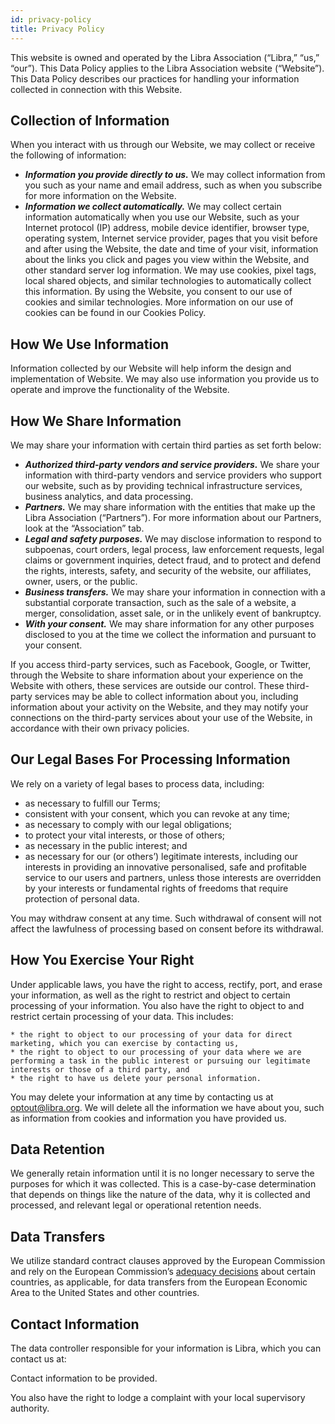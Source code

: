 ```yaml
---
id: privacy-policy
title: Privacy Policy
---
```


<!-- hide the edit button --><style>.edit-page-link {display: none !important; visibility: hidden !important;}</style>

 This website is owned and operated by the Libra Association (“Libra,” “us,” “our”). This Data Policy applies to the Libra Association website (“Website”). This Data Policy describes our practices for handling your information collected in connection with this Website.

## Collection of Information
 When you interact with us through our Website, we may collect or receive the following of information:

* _**Information you provide directly to us.**_ We may collect information from you such as your name and email address, such as when you subscribe for more information on the Website. 
* _**Information we collect automatically.**_ We may collect certain information automatically when you use our Website, such as your Internet protocol (IP) address, mobile device identifier, browser type, operating system, Internet service provider, pages that you visit before and after using the Website, the date and time of your visit, information about the links you click and pages you view within the Website, and other standard server log information. We may use cookies, pixel tags, local shared objects, and similar technologies to automatically collect this information. By using the Website, you consent to our use of cookies and similar technologies. More information on our use of cookies can be found in our Cookies Policy.


## How We Use Information
 Information collected by our Website will help inform the design and implementation of Website. We may also use information you provide us to operate and improve the functionality of the Website. 

## How We Share Information 
 We may share your information with certain third parties as set forth below: 

* _**Authorized third-party vendors and service providers.**_ We share your information with third-party vendors and service providers who support our website, such as by providing technical infrastructure services, business analytics, and data processing. 
* _**Partners.**_ We may share information with the entities that make up the Libra Association (“Partners”). For more information about our Partners, look at the “Association” tab. 
* _**Legal and safety purposes.**_ We may disclose information to respond to subpoenas, court orders, legal process, law enforcement requests, legal claims or government inquiries, detect fraud, and to protect and defend the rights, interests, safety, and security of the website, our affiliates, owner, users, or the public.
* _**Business transfers.**_ We may share your information in connection with a substantial corporate transaction, such as the sale of a website, a merger, consolidation, asset sale, or in the unlikely event of bankruptcy. 
* _**With your consent.**_ We may share information for any other purposes disclosed to you at the time we collect the information and pursuant to your consent. 

If you access third-party services, such as Facebook, Google, or Twitter, through the Website to share information about your experience on the Website with others, these services are outside our control. These third-party services may be able to collect information about you, including information about your activity on the Website, and they may notify your connections on the third-party services about your use of the Website, in accordance with their own privacy policies. 

## Our Legal Bases For Processing Information
 We rely on a variety of legal bases to process data, including: 

* as necessary to fulfill our Terms;
* consistent with your consent, which you can revoke at any time;
* as necessary to comply with our legal obligations;
* to protect your vital interests, or those of others;
* as necessary in the public interest; and
* as necessary for our (or others’) legitimate interests, including our interests in providing an innovative personalised, safe and profitable service to our users and partners, unless those interests are overridden by your interests or fundamental rights of freedoms that require protection of personal data. 

You may withdraw consent at any time. Such withdrawal of consent will not affect the lawfulness of processing based on consent before its withdrawal. 

## How You Exercise Your Right
 Under applicable laws, you have the right to access, rectify, port, and erase your information, as well as the right to restrict and object to certain processing of your information. You also have the right to object to and restrict certain processing of your data. This includes: 

    * the right to object to our processing of your data for direct marketing, which you can exercise by contacting us,
    * the right to object to our processing of your data where we are performing a task in the public interest or pursuing our legitimate interests or those of a third party, and
    * the right to have us delete your personal information.

You may delete your information at any time by contacting us at [optout@libra.org](mailto:optout@libra.org). We will delete all the information we have about you, such as information from cookies and information you have provided us. 

## Data Retention
 We generally retain information until it is no longer necessary to serve the purposes for which it was collected. This is a case-by-case determination that depends on things like the nature of the data, why it is collected and processed, and relevant legal or operational retention needs. 

## Data Transfers 
 We utilize standard contract clauses approved by the European Commission and rely on the European Commission’s [adequacy decisions](https://ec.europa.eu/info/law/law-topic/data-protection/data-transfers-outside-eu/adequacy-protection-personal-data-non-eu-countries_en) about certain countries, as applicable, for data transfers from the European Economic Area to the United States and other countries.

## Contact Information
 The data controller responsible for your information is Libra, which you can contact us at:

 Contact information to be provided.

 You also have the right to lodge a complaint with your local supervisory authority.

